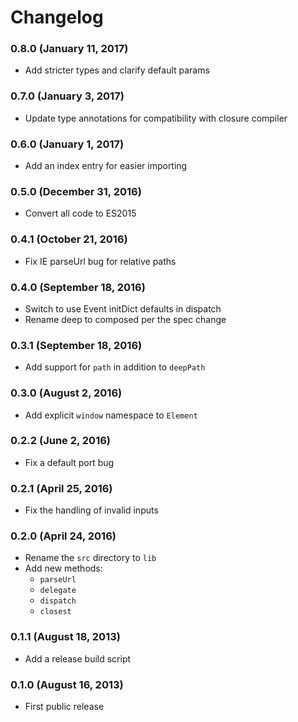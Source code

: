 Changelog
=========

### 0.8.0 (January 11, 2017)

* Add stricter types and clarify default params

### 0.7.0 (January 3, 2017)

* Update type annotations for compatibility with closure compiler

### 0.6.0 (January 1, 2017)

* Add an index entry for easier importing

### 0.5.0 (December 31, 2016)

* Convert all code to ES2015

### 0.4.1 (October 21, 2016)

* Fix IE parseUrl bug for relative paths

### 0.4.0 (September 18, 2016)

* Switch to use Event initDict defaults in dispatch
* Rename deep to composed per the spec change

### 0.3.1 (September 18, 2016)

* Add support for `path` in addition to `deepPath`

### 0.3.0 (August 2, 2016)

* Add explicit `window` namespace to `Element`

### 0.2.2 (June 2, 2016)

* Fix a default port bug

### 0.2.1 (April 25, 2016)

* Fix the handling of invalid inputs

### 0.2.0 (April 24, 2016)

* Rename the `src` directory to `lib`
* Add new methods:
  * `parseUrl`
  * `delegate`
  * `dispatch`
  * `closest`

### 0.1.1 (August 18, 2013)

* Add a release build script

### 0.1.0 (August 16, 2013)

* First public release
